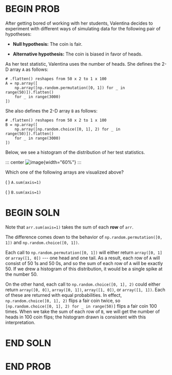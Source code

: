# BEGIN PROB

After getting bored of working with her students, Valentina decides to
experiment with different ways of simulating data for the following pair
of hypotheses:

-   **Null hypothesis:** The coin is fair.

-   **Alternative hypothesis:** The coin is biased in favor of heads.

As her test statistic, Valentina uses the number of heads. She defines
the 2-D array `A` as follows:

    # .flatten() reshapes from 50 x 2 to 1 x 100
    A = np.array([
        np.array([np.random.permutation([0, 1]) for _ in range(50)]).flatten() 
        for _ in range(3000)
    ])

She also defines the 2-D array `B` as follows:

    # .flatten() reshapes from 50 x 2 to 1 x 100
    B = np.array([
        np.array([np.random.choice([0, 1], 2) for _ in range(50)]).flatten() 
        for _ in range(3000)
    ])

Below, we see a histogram of the distribution of her test statistics.

::: center
![image](hist.png){width="60%"}
:::

Which one of the following arrays are visualized above?

( ) `A.sum(axis=1)`

( ) `B.sum(axis=1)`

# BEGIN SOLN

Note that `arr.sum(axis=1)` takes the sum of each **row** of `arr`.

The difference comes down to the behavior of
`np.random.permutation([0, 1])` and `np.random.choice([0, 1])`.

Each call to `np.random.permutation([0, 1])` will either return
`array([0, 1]` or `array([1, 0])` --- one head and one tail. As a
result, each row of `A` will consist of 50 1s and 50 0s, and so the sum
of each row of `A` will be exactly 50. If we drew a histogram of this
distribution, it would be a single spike at the number 50.

On the other hand, each call to `np.random.choice([0, 1], 2)` could
either return `array([0, 0])`, `array([0, 1])`, `array([1, 0])`, or
`array([1, 1])`. Each of these are returned with equal probabilities. In
effect, `np.random.choice([0, 1], 2)` flips a fair coin twice, so
`[np.random.choice([0, 1], 2) for _ in range(50)]` flips a fair coin 100
times. When we take the sum of each row of `B`, we will get the number
of heads in 100 coin flips; the histogram drawn is consistent with this
interpretation.

# END SOLN

# END PROB